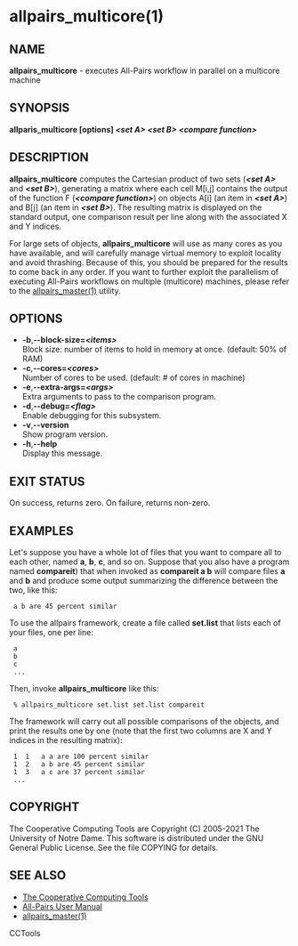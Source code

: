 






















# allpairs_multicore(1)

## NAME
**allpairs_multicore** - executes All-Pairs workflow in parallel on a multicore machine

## SYNOPSIS
**allparis_multicore [options] _&lt;set A&gt;_ _&lt;set B&gt;_ _&lt;compare function&gt;_**

## DESCRIPTION

**allpairs_multicore** computes the Cartesian product of two sets
(**_&lt;set A&gt;_** and **_&lt;set B&gt;_**), generating a matrix where each cell
M[i,j] contains the output of the function F (**_&lt;compare function&gt;_**) on
objects A[i] (an item in **_&lt;set A&gt;_**) and B[j] (an item in
**_&lt;set B&gt;_**). The resulting matrix is displayed on the standard output,
one comparison result per line along with the associated X and Y indices.

For large sets of objects, **allpairs_multicore** will use as many cores as
you have available, and will carefully manage virtual memory to exploit
locality and avoid thrashing. Because of this, you should be prepared for the
results to come back in any order. If you want to further exploit the
parallelism of executing All-Pairs workflows on multiple (multicore) machines,
please refer to the [allpairs_master(1)](allpairs_master.md) utility.

## OPTIONS


- **-b**,**--block-size=_&lt;items&gt;_**<br />Block size: number of items to hold in memory at once. (default: 50% of RAM)
- **-c**,**--cores=_&lt;cores&gt;_**<br />Number of cores to be used. (default: # of cores in machine)
- **-e**,**--extra-args=_&lt;args&gt;_**<br />Extra arguments to pass to the comparison program.
- **-d**,**--debug=_&lt;flag&gt;_**<br />Enable debugging for this subsystem.
- **-v**,**--version**<br />Show program version.
- **-h**,**--help**<br />Display this message.


## EXIT STATUS
On success, returns zero.  On failure, returns non-zero.

## EXAMPLES

Let's suppose you have a whole lot of files that you want to compare all to
each other, named **a**, **b**, **c**, and so on. Suppose that you also
have a program named **compareit**) that when invoked as **compareit a b**
will compare files **a** and **b** and produce some output summarizing the
difference between the two, like this:

```
 a b are 45 percent similar
```

To use the allpairs framework, create a file called **set.list** that lists each of
your files, one per line:

```
 a
 b
 c
 ...
```

Then, invoke **allpairs_multicore** like this:

```
 % allpairs_multicore set.list set.list compareit
```

The framework will carry out all possible comparisons of the objects, and print
the results one by one (note that the first two columns are X and Y indices in
the resulting matrix):

```
 1	1	a a are 100 percent similar
 1	2	a b are 45 percent similar
 1	3	a c are 37 percent similar
 ...
```

## COPYRIGHT

The Cooperative Computing Tools are Copyright (C) 2005-2021 The University of Notre Dame.  This software is distributed under the GNU General Public License.  See the file COPYING for details.

## SEE ALSO


- [The Cooperative Computing Tools]("http://ccl.cse.nd.edu/software/manuals")
- [All-Pairs User Manual]("http://ccl.cse.nd.edu/software/manuals/allpairs.html")
- [allpairs_master(1)](allpairs_master.md)


CCTools
